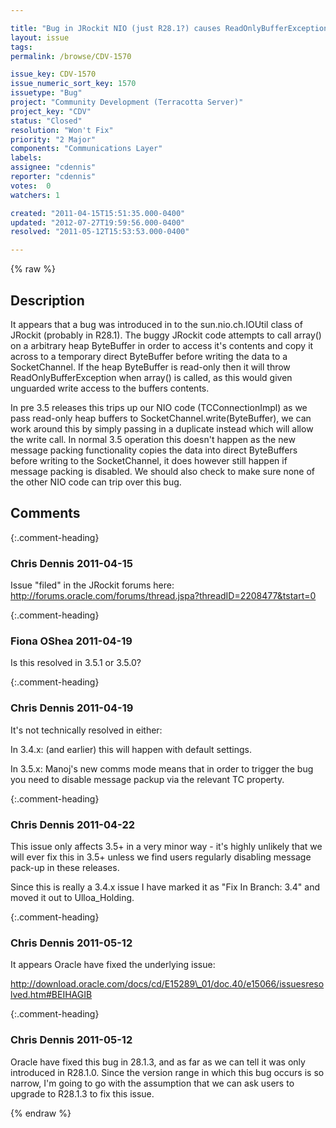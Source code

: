 ```yaml
---

title: "Bug in JRockit NIO (just R28.1?) causes ReadOnlyBufferException to be thrown from TC NIO code"
layout: issue
tags: 
permalink: /browse/CDV-1570

issue_key: CDV-1570
issue_numeric_sort_key: 1570
issuetype: "Bug"
project: "Community Development (Terracotta Server)"
project_key: "CDV"
status: "Closed"
resolution: "Won't Fix"
priority: "2 Major"
components: "Communications Layer"
labels: 
assignee: "cdennis"
reporter: "cdennis"
votes:  0
watchers: 1

created: "2011-04-15T15:51:35.000-0400"
updated: "2012-07-27T19:59:56.000-0400"
resolved: "2011-05-12T15:53:53.000-0400"

---
```




{% raw %}



## Description

<div markdown="1" class="description">

It appears that a bug was introduced in to the sun.nio.ch.IOUtil class of JRockit (probably in R28.1).  The buggy JRockit code attempts to call array() on a arbitrary heap ByteBuffer in order to access it's contents and copy it across to a temporary direct ByteBuffer before writing the data to a SocketChannel.  If the heap ByteBuffer is read-only then it will throw ReadOnlyBufferException when array() is called, as this would given unguarded write access to the buffers contents.

In pre 3.5 releases this trips up our NIO code (TCConnectionImpl) as we pass read-only heap buffers to SocketChannel.write(ByteBuffer), we can work around this by simply passing in a duplicate instead which will allow the write call.  In normal 3.5 operation this doesn't happen as the new message packing functionality copies the data into direct ByteBuffers before writing to the SocketChannel, it does however still happen if message packing is disabled.  We should also check to make sure none of the other NIO code can trip over this bug.

</div>

## Comments


{:.comment-heading}
### **Chris Dennis** <span class="date">2011-04-15</span>

<div markdown="1" class="comment">

Issue "filed" in the JRockit forums here: http://forums.oracle.com/forums/thread.jspa?threadID=2208477&tstart=0

</div>


{:.comment-heading}
### **Fiona OShea** <span class="date">2011-04-19</span>

<div markdown="1" class="comment">

Is this resolved in 3.5.1 or 3.5.0?

</div>


{:.comment-heading}
### **Chris Dennis** <span class="date">2011-04-19</span>

<div markdown="1" class="comment">

It's not technically resolved in either:

In 3.4.x: (and earlier) this will happen with default settings.

In 3.5.x: Manoj's new comms mode means that in order to trigger the bug you need to disable message packup via the relevant TC property.

</div>


{:.comment-heading}
### **Chris Dennis** <span class="date">2011-04-22</span>

<div markdown="1" class="comment">

This issue only affects 3.5+ in a very minor way - it's highly unlikely that we will ever fix this in 3.5+ unless we find users regularly disabling message pack-up in these releases.

Since this is really a 3.4.x issue I have marked it as "Fix In Branch: 3.4" and moved it out to Ulloa\_Holding.

</div>


{:.comment-heading}
### **Chris Dennis** <span class="date">2011-05-12</span>

<div markdown="1" class="comment">

It appears Oracle have fixed the underlying issue:

http://download.oracle.com/docs/cd/E15289\_01/doc.40/e15066/issuesresolved.htm#BEIHAGIB

</div>


{:.comment-heading}
### **Chris Dennis** <span class="date">2011-05-12</span>

<div markdown="1" class="comment">

Oracle have fixed this bug in 28.1.3, and as far as we can tell it was only introduced in R28.1.0.  Since the version range in which this bug occurs is so narrow, I'm going to go with the assumption that we can ask users to upgrade to R28.1.3 to fix this issue.

</div>



{% endraw %}
